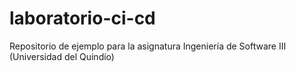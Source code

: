 # laboratorio-ci-cd
Repositorio de ejemplo para la asignatura Ingeniería de Software III (Universidad del Quindío)
